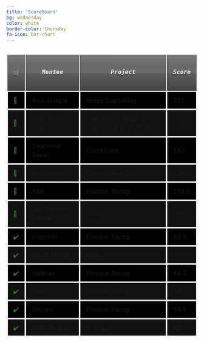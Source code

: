 ```yaml
---
title: 'ScoreBoard'
bg: wednesday
color: white
border-color: thursday
fa-icon: bar-chart
---
```



<!-- 🏁 | Mentee | Project | Score |
🥇 | Arun Bhagat | Image Captioning |  321  |
🥈 | Rajiv Ranjan Singh | Livestream, Image Captioning, A-POP, iBlog |  259  |
🥉 | Swarnima Tiwari | Covid Cure |  153  |
💯 | Harit Yadav | Emotion Recog | 139.5 |
💯 | Aitik | Emotion Recog | 138.5 |
💯 | Md. Zeeshan Equbal | A-Pop |  123  |
✔️ | Animesh | Emotion Recog | 89.5  |
✔️ | Ayush Nanda | iBlog | 45 |
✔️ | Vaibhav | Emotion Recog | 44.5  |
✔️ | Asra | Emotion Recog | 44.5  |
✔️ | Shivam | Emotion Recog | 44.5  |
✔️ | Vidit Chopra | A-Pop |  28   | -->

<style>
  .blue { color: #185875; }
  .yellow { color: #FFF842; }

table {
  text-align: left;
}

td {
	  font-weight: normal;
	  font: 2em;
    -webkit-box-shadow: 0 2px 2px -2px #0E1119;
    -moz-box-shadow: 0 2px 2px -2px #0E1119;
    box-shadow: 0 2px 2px -2px #0E1119;
}

  td {
	  padding-bottom: 2%;
	  padding-top: 2%;
  padding-left:2%;  
}


  td:first-child { color: #347e26; }

  tr:hover {
    background-color: #464A52;
    -webkit-box-shadow: 0 6px 6px -6px #0E1119;
    -moz-box-shadow: 0 6px 6px -6px #0E1119;
    box-shadow: 0 6px 6px -6px #0E1119;
  }

td:hover {
  background-color: #666;
  color: #fff;
  font-weight: bold;
  
  box-shadow: #222 -1px 1px, #222 -2px 2px, #222 -3px 3px, #222 -4px 4px, #222 -5px 5px, #222 -6px 6px;
  transform: translate3d(6px, -6px, 0);
  
  transition-delay: 0s;
	  transition-duration: 0.4s;
	  transition-property: all;
  transition-timing-function: line;
}

@media (max-width: 800px) {
  td:nth-child(3),
  th:nth-child(3) { display: none; }
}

table {
	background: #f5f5f5;
	border-collapse: separate;
	box-shadow: inset 0 1px 0 #aaa;
	font-size: medium;
	line-height: 24px;
	margin: 30px auto;
	text-align: left;
}	

th {
	background:linear-gradient(#777, #444);
	border-left: 1px solid #555;
	border-right: 1px solid #777;
	border-top: 1px solid #555;
	border-bottom: 1px solid #333;
	box-shadow: inset 0 1px 0 #999;
	color: #fff;
	padding: 10px 15px;
	position: relative;
	text-shadow: 0 1px 0 #000;	
}

th:after {
	background: linear-gradient(rgba(255,255,255,0), rgba(255,255,255,.08));
	content: '';
	display: block;
	height: 25%;
	left: 0;
	margin: 1px 0 0 0;
	position: absolute;
	top: 25%;
	width: 100%;
}

th:first-child {
	border-left: 1px solid #777;	
	box-shadow: inset 1px 1px 0 #999;
}

th:last-child {
	box-shadow: inset -1px 1px 0 #999;
}

th h5{
  font-family: monospace;
  font-size:larger;
  font: bolder;
  text-align: center;
}

td {
	border-right: 1px solid #fff;
	border-left: 1px solid #e8e8e8;
	border-top: 1px solid #fff;
	border-bottom: 1px solid #e8e8e8;
	padding: 10px 15px;
	position: relative;
	transition: all 300ms;
}

td:first-child {
	box-shadow: inset 1px 0 0 #fff;
}	

td:last-child {
	border-right: 1px solid #e8e8e8;
	box-shadow: inset -1px 0 0 #fff;
}	


tr:nth-child(odd) td {
	background-color: #111;	
}
tr:nth-child(even) td {
	background-color: #000;	
}

tr:last-of-type td {
	box-shadow: inset 0 -1px 0 #fff; 
}

tr:last-of-type td:first-child {
	box-shadow: inset 1px -1px 0 #fff;
}	

tr:last-of-type td:last-child {
	box-shadow: inset -1px -1px 0 #fff;
}	

tbody:hover td {
	color: transparent;
	text-shadow: 0 0 3px #aaa;
}

tbody:hover tr:hover td {
  color: white;
	text-shadow: 0 0 2px #222;
}

tr:hover tr{
  font: larger;
}

td:hover td {
  font: bolder;
}

</style>


<table>
  <tbody>
    <tr>
      <th><h5>🏁</h5></th>
      <th><h5>Mentee</h5></th>
      <th><h5>Project</h5></th>
      <th><h5>Score</h5></th>
    </tr>
    <tr>
      <td>🥇</td>
      <td>Arun Bhagat</td>
      <td>Image Captioning</td>
      <td>321</td>
    </tr>
    <tr>
      <td>🥈</td>
      <td>Rajiv Ranjan Singh</td>
      <td>Livestream, Image Captioning, A-POP, iBlog</td>
      <td>259</td>
    </tr>
    <tr>
      <td>🥉</td>
      <td>Swarnima Tiwari</td>
      <td>Covid Cure</td>
      <td>153</td>
    </tr>
    <tr>
      <td>💯</td>
      <td>Harit Yadav</td>
      <td>Emotion Recog</td>
      <td>139.5</td>
    </tr>
    <tr>
      <td>💯</td>
      <td>Aitik</td>
      <td>Emotion Recog</td>
      <td>138.5</td>
    </tr>
    <tr>
      <td>💯</td>
      <td>Md. Zeeshan Equbal</td>
      <td>A-Pop</td>
      <td>123</td>
    </tr>
    <tr>
      <td>✔️</td>
      <td>Animesh</td>
      <td>Emotion Recog</td>
      <td>89.5</td>
    </tr>
    <tr>
      <td>✔️</td>
      <td>Ayush Nanda</td>
      <td>iBlog</td>
      <td>45</td>
    </tr>
    <tr>
      <td>✔️</td>
      <td>Vaibhav</td>
      <td>Emotion Recog</td>
      <td>44.5</td>
    </tr>
    <tr>
      <td>✔️</td>
      <td>Asra</td>
      <td>Emotion Recog</td>
      <td>44.5</td>
    </tr>
    <tr>
      <td>✔️</td>
      <td>Shivam</td>
      <td>Emotion Recog</td>
      <td>44.5</td>
    </tr>
    <tr>
      <td>✔️</td>
      <td>Vidit Chopra</td>
      <td>A-Pop</td>
      <td>28</td>
    </tr>
  </tbody>
</table>
